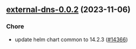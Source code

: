 

## [external-dns-0.0.2](https://github.com/truecharts/charts/compare/external-dns-0.0.1...external-dns-0.0.2) (2023-11-06)

### Chore

- update helm chart common to 14.2.3 ([#14366](https://github.com/truecharts/charts/issues/14366))
  
  